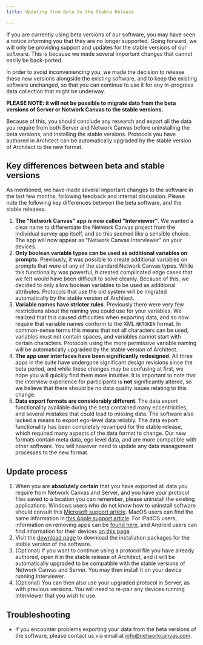 ```yaml
---
title: Updating from Beta to the Stable Release

---
```


If you are currently using beta versions of our software, you may have seen a notice informing you that they are no longer supported. Going forward, we will only be providing support and updates for the stable versions of our software. This is because we made several important changes that cannot easily be back-ported.

In order to avoid inconveniencing you, we made the decision to release these new versions alongside the existing software, and to keep the existing software unchanged, so that you can continue to use it for any in-progress data collection that might be underway.

**PLEASE NOTE: it will not be possible to migrate data from the beta versions of Server or Network Canvas to the stable versions.**

Because of this, you should conclude any research and export all the data you require from both Server and Network Canvas before uninstalling the beta versions, and installing the stable versions. Protocols you have authored in Architect can be automatically upgraded by the stable version of Architect to the new format.

## Key differences between beta and stable versions

As mentioned, we have made several important changes to the software in the last few months, following feedback and internal discussion. Please note the following key differences between the beta software, and the stable releases.

1. **The "Network Canvas" app is now called "Interviewer"**. We wanted a clear name to differentiate the Network Canvas project from the individual survey app itself, and so this seemed like a sensible choice. The app will now appear as "Network Canvas Interviewer" on your devices.
2. **Only boolean variable types can be used as additional variables on prompts**. Previously, it was possible to create additional variables on prompts that were of any of the standard Network Canvas types. While this functionality was powerful, it created complicated edge cases that we felt would have been difficult to solve cleanly. Because of this, we decided to only allow boolean variables to be used as additional attributes. Protocols that use the old system will be migrated automatically by the stable version of Architect.
3. **Variable names have stricter rules**. Previously there were very few restrictions about the naming you could use for your variables. We realized that this caused difficulties when exporting data, and so now require that variable names conform to the XML `NKTOKEN` format. In common-sense terms this means that not all characters can be used, variables must not contain spaces, and variables cannot start with certain characters. Protocols using the more permissive variable naming will be automatically upgraded by the stable version of Architect.
4. **The app user interfaces have been significantly redesigned**. All three apps in the suite have undergone significant design revisions since the beta period, and while these changes may be confusing at first, we hope you will quickly find them more intuitive. It is important to note that the interview experience for participants is **not** significantly altered, so we believe that there should be no data quality issues relating to this change.
5. **Data export formats are considerably different**. The data export functionality available during the beta contained many eccentricities, and several mistakes that could lead to missing data. The software also lacked a means to export ego-level data reliably. The data export functionality has been completely revamped for the stable release, which required many aspects of the data format to change. Our new formats contain meta data, ego level data, and are more compatible with other software. You will however need to update any data management processes to the new format.

## Update process

1. When you are **absolutely certain** that you have exported all data you require from Network Canvas and Server, and you have your protocol files saved to a location you can remember, please uninstall the existing applications. Windows users who do not know how to uninstall software should consult this [Microsoft support article](https://support.microsoft.com/en-gb/help/4028054/windows-10-repair-or-remove-programs). MacOS users can find the same information in [this Apple support article](https://support.apple.com/en-gb/HT202235). For iPadOS users, information on removing apps can be [found here](https://support.apple.com/en-gb/HT207618), and  Android users can find information for their devices [on this page](https://support.google.com/googleplay/answer/2521768).
2. Visit the [download page](https://networkcanvas.com/download.html) to download the installation packages for the stable version of the software.
3. (Optional) If you want to continue using a protocol file you have already authored, open it in the stable release of Architect, and it will be automatically upgraded to be compatible with the stable versions of Network Canvas and Server. You may then install it on your device running Interviewer.
4. (Optional) You can then also use your upgraded protocol in Server, as with previous versions. You will need to re-pair any devices running Interviewer that you wish to use.

## Troubleshooting

- If you encounter problems exporting your data from the beta versions of the software, please contact us via email at [info@networkcanvas.com](mailto:info@networkcanvas.com).
